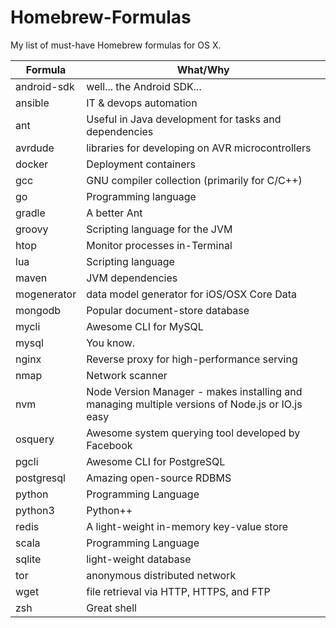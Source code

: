 # Homebrew-Formulas
My list of must-have Homebrew formulas for OS X.

Formula     | What/Why
------------|---------
android-sdk | well... the Android SDK...
ansible     | IT & devops automation
ant         | Useful in Java development for tasks and dependencies
avrdude     | libraries for developing on AVR microcontrollers
docker      | Deployment containers
gcc         | GNU compiler collection (primarily for C/C++)
go          | Programming language
gradle      | A better Ant
groovy      | Scripting language for the JVM
htop        | Monitor processes in-Terminal
lua         | Scripting language
maven       | JVM dependencies
mogenerator | data model generator for iOS/OSX Core Data
mongodb     | Popular document-store database
mycli       | Awesome CLI for MySQL
mysql       | You know.
nginx       | Reverse proxy for high-performance serving
nmap        | Network scanner
nvm         | Node Version Manager - makes installing and managing multiple versions of Node.js or IO.js easy
osquery     | Awesome system querying tool developed by Facebook
pgcli       | Awesome CLI for PostgreSQL
postgresql  | Amazing open-source RDBMS
python      | Programming Language
python3     | Python++
redis       | A light-weight in-memory key-value store
scala       | Programming Language
sqlite      | light-weight database
tor         | anonymous distributed network
wget        | file retrieval via HTTP, HTTPS, and FTP
zsh         | Great shell
